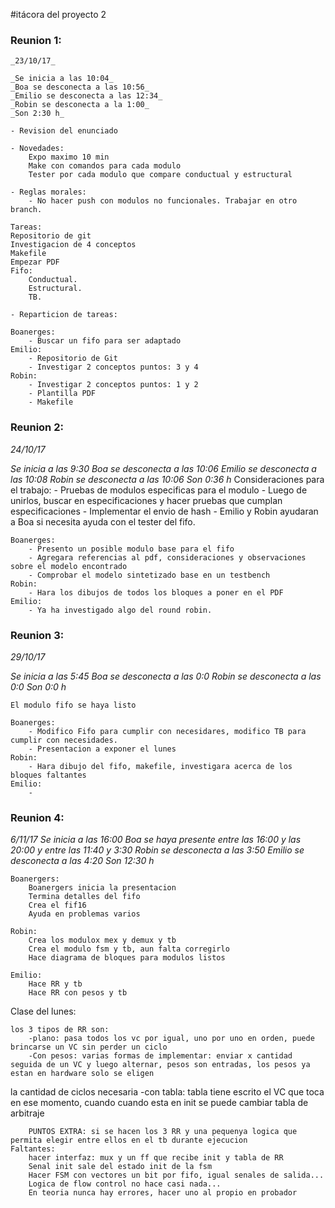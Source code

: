 #itácora del proyecto 2

### Reunion 1:

	_23/10/17_

	_Se inicia a las 10:04_
	_Boa se desconecta a las 10:56_
	_Emilio se desconecta a las 12:34_
	_Robin se desconecta a la 1:00_
	_Son 2:30 h_

	- Revision del enunciado

	- Novedades:
		Expo maximo 10 min
		Make con comandos para cada modulo
		Tester por cada modulo que compare conductual y estructural

	- Reglas morales:
		- No hacer push con modulos no funcionales. Trabajar en otro branch.

	Tareas:
	Repositorio de git
	Investigacion de 4 conceptos
	Makefile
	Empezar PDF
	Fifo:
		Conductual.
		Estructural.
		TB.

	- Reparticion de tareas:

	Boanerges:
		- Buscar un fifo para ser adaptado
	Emilio:
		- Repositorio de Git
		- Investigar 2 conceptos puntos: 3 y 4
	Robin:
		- Investigar 2 conceptos puntos: 1 y 2
		- Plantilla PDF
		- Makefile


### Reunion 2:
_24/10/17_

_Se inicia a las 9:30_
_Boa se desconecta a las 10:06_
_Emilio se desconecta a las 10:08_
_Robin se desconecta a las 10:06_
_Son 0:36 h_
	Consideraciones para el trabajo:
	- Pruebas de modulos especificas para el modulo
	- Luego de unirlos, buscar en especificaciones
		y hacer pruebas que cumplan especificaciones
	- Implementar el envio de hash
	- Emilio y Robin ayudaran a Boa si necesita ayuda con el tester del fifo.

	Boanerges:
		- Presento un posible modulo base para el fifo
		- Agregara referencias al pdf, consideraciones y observaciones sobre el modelo encontrado
		- Comprobar el modelo sintetizado base en un testbench
	Robin:
		- Hara los dibujos de todos los bloques a poner en el PDF
	Emilio:
		- Ya ha investigado algo del round robin.



### Reunion 3:
_29/10/17_

_Se inicia a las 5:45_
_Boa se desconecta a las 0:0_
_Robin se desconecta a las 0:0_
_Son 0:0 h_

	El modulo fifo se haya listo
	
	Boanerges:
		- Modifico Fifo para cumplir con necesidares, modifico TB para cumplir con necesidades.
		- Presentacion a exponer el lunes
	Robin:
		- Hara dibujo del fifo, makefile, investigara acerca de los bloques faltantes
	Emilio:
		-


### Reunion 4:
_6/11/17_
_Se inicia a las 16:00_
_Boa se haya presente entre las 16:00 y las 20:00 y entre las 11:40 y 3:30_
_Robin se desconecta a las 3:50_
_Emilio se desconecta a las 4:20_
_Son 12:30 h_

	Boanergers:
		Boanergers inicia la presentacion
		Termina detalles del fifo
		Crea el fif16
		Ayuda en problemas varios

	Robin:
		Crea los modulox mex y demux y tb
		Crea el modulo fsm y tb, aun falta corregirlo
		Hace diagrama de bloques para modulos listos
		
	Emilio:
		Hace RR y tb
		Hace RR con pesos y tb


Clase del lunes:

	los 3 tipos de RR son:
		-plano: pasa todos los vc por igual, uno por uno en orden, puede brincarse un VC sin perder un ciclo
		-Con pesos: varias formas de implementar: enviar x cantidad seguida de un VC y luego alternar, pesos son entradas, los pesos ya estan en hardware solo se eligen
la cantidad de ciclos necesaria	
		-con tabla: tabla tiene escrito el VC que toca en ese momento, cuando cuando esta en init se puede cambiar tabla de arbitraje 

		PUNTOS EXTRA: si se hacen los 3 RR y una pequenya logica que permita elegir entre ellos en el tb durante ejecucion
	Faltantes:
		hacer interfaz: mux y un ff que recibe init y tabla de RR
		Senal init sale del estado init de la fsm
		Hacer FSM con vectores un bit por fifo, igual senales de salida...
		Logica de flow control no hace casi nada...
		En teoria nunca hay errores, hacer uno al propio en probador	
	
